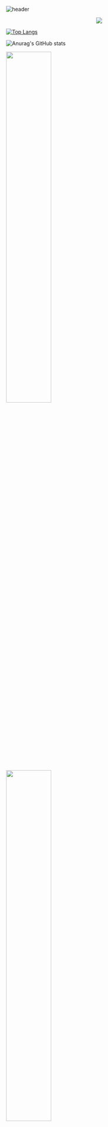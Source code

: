 ![header](https://capsule-render.vercel.app/api?type=waving&color=gradient&height=300&section=header&text=seolhwa-y&fontAlignY=40&fontSize=100&desc=GITHUB&descAlignY=65&animation=twinkling)

<p align="center">
  <a href="https://hits.seeyoufarm.com"><img src="https://hits.seeyoufarm.com/api/count/incr/badge.svg?url=https%3A%2F%2Fgithub.com%2Fhyeinisfree&count_bg=%2341B883&title_bg=%23CDC2C2&icon=github.svg&icon_color=%23E7E7E7&title=hits&edge_flat=false"/></a>
</p>

[![Top Langs](https://github-readme-stats.vercel.app/api/top-langs/?username=anuraghazra&layout=compact)](https://github.com/anuraghazra/github-readme-stats)

![Anurag's GitHub stats](https://github-readme-stats.vercel.app/api?username=anuraghazra&show_icons=true&theme=radical)




<a href="s">
  <img src="https://github-readme-stats.vercel.app/api?username=seolhwa-y
&theme=tokyonight&show_icons=true&text_color=e5e5f0&icon_color=707070&hide_border=true" width="49.2%" />

  
  <img src="https://raw.githubusercontent.com/seolhwa-y
/github-stats-transparent/output/generated/languages.svg" width="49.2%" />
</a>

<!-- 
[![GitHub Streak](https://github-readme-streak-stats.herokuapp.com/?user=dkssud8150&theme=tokyonight)](https://git.io/streak-stats)
-->

<br />

  [![Ashutosh's github activity graph](https://activity-graph.herokuapp.com/graph?username=seolhwa-y
&theme=react-dark&line=6796e5&color=6796e5&bg_color=1a1b27)](https://github.com/ashutosh00710/github-readme-activity-graph)
<!-- https://github.com/Ashutosh00710/github-readme-activity-graph -->
<br />
<!--
![](https://github-profile-summary-cards.vercel.app/api/cards/profile-details?username=dkssud8150&theme=nord_dark)
-->

<br />
<br />

<div align="left">

[![trophy](https://github-profile-trophy.vercel.app/?username=seolhwa-y
&theme=flat&column=7)](https://github.com/seolhwa-y
/)

---

<br />
<br />



**I'm a night 🦉**

```markdown

🌞 Morning     7 commits  ▌░░░░░░░░░░░░░░░░░░░░░   2.5%
🌆 Daytime    99 commits  ███████▎░░░░░░░░░░░░░  35.1%
🌃 Evening    92 commits  ██████▊░░░░░░░░░░░░░░  32.6%
🌙 Night      84 commits  ██████▎░░░░░░░░░░░░░░  29.8%

```

<br />

[![willianrod's wakatime stats](https://github-readme-stats.vercel.app/api/wakatime?username=seolhwa-y
&bg_color=1a1b27&hide_border=false&text_color=c1c1cb&custom_title=Weekly+development)](https://github.com/anuraghazra/github-readme-stats)

  
<!-- 
```markdown

Python      26 hrs 15 mins  ██████████████████▒░  77.1%
HTML         3 hrs 48 mins  █████░░░░░░░░░░░░░░░  11.2%
Markdown     3 hrs 15 mins  ████▓░░░░░░░░░░░░░░░   9.6%
Bash               37 mins  ███▒░░░░░░░░░░░░░░░░   1.9%

``` -->




![footer](https://capsule-render.vercel.app/api?section=footer&type=waving&color=e2e4e3&height=130)
